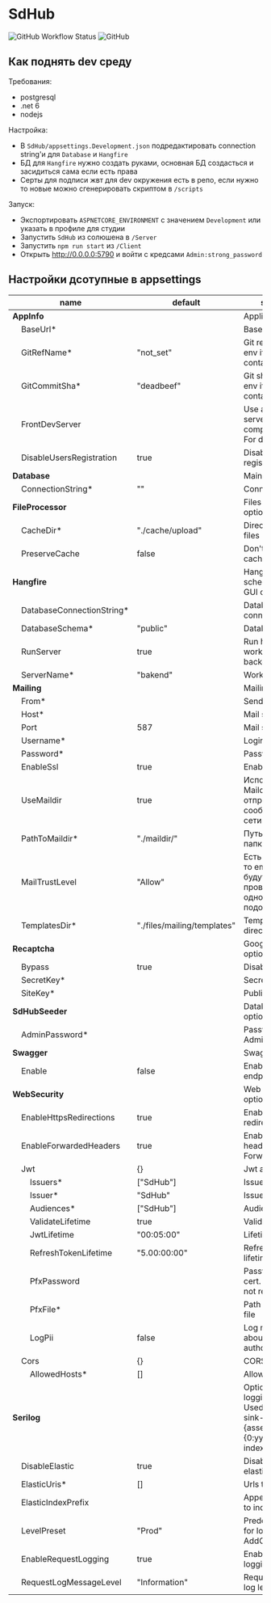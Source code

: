 # SdHub
![GitHub Workflow Status](https://img.shields.io/github/workflow/status/mixa3607/SdHub/build-container?style=flat-square)
![GitHub](https://img.shields.io/github/license/mixa3607/SdHub?style=flat-square)

## Как поднять dev среду
Требования:
- postgresql
- .net 6
- nodejs

Настройка:
- В `SdHub/appsettings.Development.json` подредактировать connection string'и для `Database` и `Hangfire`
- БД для `Hangfire` нужно создать руками, основная БД создасться и засидиться сама если есть права
- Серты для подписи жвт для dev окружения есть в репо, если нужно то новые можно сгенерировать скриптом в `/scripts`

Запуск:
- Экспортировать `ASPNETCORE_ENVIRONMENT` с значением `Development` или указать в профиле для студии
- Запустить `SdHub` из солюшена в `/Server` 
- Запустить `npm run start` из `/Client`
- Открыть http://0.0.0.0:5790 и войти с кредсами `Admin:strong_password`


## Настройки дсотупные в appsettings
|name|default|summary|
|-|-|-|
|**AppInfo**||Application info|
&nbsp;&nbsp;&nbsp;&nbsp;BaseUrl*||Base url
&nbsp;&nbsp;&nbsp;&nbsp;GitRefName*|"not_set"|Git ref. Fill from env if docker container
&nbsp;&nbsp;&nbsp;&nbsp;GitCommitSha*|"deadbeef"|Git sha. Fill from env if docker container
&nbsp;&nbsp;&nbsp;&nbsp;FrontDevServer||Use angular dev server instead compiled blobs. For development
&nbsp;&nbsp;&nbsp;&nbsp;DisableUsersRegistration|true|Disable user registration
|**Database**||Main db options|
&nbsp;&nbsp;&nbsp;&nbsp;ConnectionString*|""|Connection string
|**FileProcessor**||Files processings options|
&nbsp;&nbsp;&nbsp;&nbsp;CacheDir*|"./cache/upload"|Directory for temp files
&nbsp;&nbsp;&nbsp;&nbsp;PreserveCache|false|Don't delete cache
|**Hangfire**||Hangfire scheduler options. GUI on /hgf|
&nbsp;&nbsp;&nbsp;&nbsp;DatabaseConnectionString*||Database connection string
&nbsp;&nbsp;&nbsp;&nbsp;DatabaseSchema*|"public"|Database schema
&nbsp;&nbsp;&nbsp;&nbsp;RunServer|true|Run hangfire worker on backend
&nbsp;&nbsp;&nbsp;&nbsp;ServerName*|"bakend"|Worker name
|**Mailing**||Mailing options|
&nbsp;&nbsp;&nbsp;&nbsp;From*||Sender email
&nbsp;&nbsp;&nbsp;&nbsp;Host*||Mail server host
&nbsp;&nbsp;&nbsp;&nbsp;Port|587|Mail server port
&nbsp;&nbsp;&nbsp;&nbsp;Username*||Login
&nbsp;&nbsp;&nbsp;&nbsp;Password*||Password
&nbsp;&nbsp;&nbsp;&nbsp;EnableSsl|true|Enable ssl
&nbsp;&nbsp;&nbsp;&nbsp;UseMaildir|true|Использовать Maildir вместо отправки сообщений по сети
&nbsp;&nbsp;&nbsp;&nbsp;PathToMaildir*|"./maildir/"|Путь до корневой папки Maildir
&nbsp;&nbsp;&nbsp;&nbsp;MailTrustLevel|"Allow"|Есть установить то email'ы не будут проверяться на однодневки/подозрительные
&nbsp;&nbsp;&nbsp;&nbsp;TemplatesDir*|"./files/mailing/templates"|Templates directory
|**Recaptcha**||Google recaptcha options|
&nbsp;&nbsp;&nbsp;&nbsp;Bypass|true|Disable captcha
&nbsp;&nbsp;&nbsp;&nbsp;SecretKey*||Secret key
&nbsp;&nbsp;&nbsp;&nbsp;SiteKey*||Public site key
|**SdHubSeeder**||Database seeder options|
&nbsp;&nbsp;&nbsp;&nbsp;AdminPassword*||Password for Admin account
|**Swagger**||Swagger options|
&nbsp;&nbsp;&nbsp;&nbsp;Enable|false|Enable /swagger endpoint
|**WebSecurity**||Web security options|
&nbsp;&nbsp;&nbsp;&nbsp;EnableHttpsRedirections|true|Enable https redirection
&nbsp;&nbsp;&nbsp;&nbsp;EnableForwardedHeaders|true|Enable forwarded headers like X-Forwarded-For
&nbsp;&nbsp;&nbsp;&nbsp;Jwt|{}|Jwt auth options
&nbsp;&nbsp;&nbsp;&nbsp;&nbsp;&nbsp;&nbsp;&nbsp;Issuers*|["SdHub"]|Issuers
&nbsp;&nbsp;&nbsp;&nbsp;&nbsp;&nbsp;&nbsp;&nbsp;Issuer*|"SdHub"|Issuer
&nbsp;&nbsp;&nbsp;&nbsp;&nbsp;&nbsp;&nbsp;&nbsp;Audiences*|["SdHub"]|Audiences
&nbsp;&nbsp;&nbsp;&nbsp;&nbsp;&nbsp;&nbsp;&nbsp;ValidateLifetime|true|Validate lifetime
&nbsp;&nbsp;&nbsp;&nbsp;&nbsp;&nbsp;&nbsp;&nbsp;JwtLifetime|"00:05:00"|Lifetime
&nbsp;&nbsp;&nbsp;&nbsp;&nbsp;&nbsp;&nbsp;&nbsp;RefreshTokenLifetime|"5.00:00:00"|Refresh token lifetime
&nbsp;&nbsp;&nbsp;&nbsp;&nbsp;&nbsp;&nbsp;&nbsp;PfxPassword||Password for pfx cert. Can be null if not required
&nbsp;&nbsp;&nbsp;&nbsp;&nbsp;&nbsp;&nbsp;&nbsp;PfxFile*||Path to pfx cert file
&nbsp;&nbsp;&nbsp;&nbsp;&nbsp;&nbsp;&nbsp;&nbsp;LogPii|false|Log more info about authorization
&nbsp;&nbsp;&nbsp;&nbsp;Cors|{}|CORS options
&nbsp;&nbsp;&nbsp;&nbsp;&nbsp;&nbsp;&nbsp;&nbsp;AllowedHosts*|[]|Allowed hosts
|**Serilog**||Options for logging to ES. Used serilogs-sink-{assemblyName}-{0:yyyy.MM.dd} index|
&nbsp;&nbsp;&nbsp;&nbsp;DisableElastic|true|Disable logging to elastic search
&nbsp;&nbsp;&nbsp;&nbsp;ElasticUris*|[]|Urls to ES cluster
&nbsp;&nbsp;&nbsp;&nbsp;ElasticIndexPrefix||Append {prefix}- to index
&nbsp;&nbsp;&nbsp;&nbsp;LevelPreset|"Prod"|Predefined levels for logging AddCustomSerilog
&nbsp;&nbsp;&nbsp;&nbsp;EnableRequestLogging|true|Enable request logging
&nbsp;&nbsp;&nbsp;&nbsp;RequestLogMessageLevel|"Information"|Request message log level
